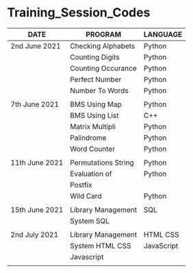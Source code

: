 # Training_Session_Codes

|       DATE     |       PROGRAM      | LANGUAGE |
| ----           | ------------------ | ---------|
| 2nd June 2021  | Checking Alphabets |  Python  |
|                | Counting Digits    |  Python  |
|                | Counting Occurance |  Python  |
|                | Perfect Number     |  Python  |
|                | Number To Words    |  Python  |
|                |                    |          |
| 7th June 2021  | BMS Using Map      |  Python  |
|                | BMS Using List     |  C++     |
|                | Matrix Multipli    |  Python  |
|                | Palindrome         |  Python  |
|                | Word Counter       |  Python  |
|                |                    |          |
| 11th June 2021 | Permutations String|  Python  |
|                | Evaluation of      |  Python  |
|                | Postfix            |          |
|                | Wild Card          |  Python  |
|                |                    |          |
| 15th June 2021 | Library Management |   SQL    |
|                |   System SQL       |          |
|                |                    |          |
| 2nd July 2021  | Library Management | HTML CSS |
|                | System HTML CSS    |JavaScript|
|                | Javascript         |          | 
|                |                    |          |                                             